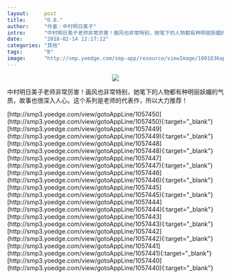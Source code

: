 ```yaml
---
layout:     post
title:      "O.B."
author:     "作者：中村明日美子"
intro:      "中村明日美子老师非常厉害！画风也非常特别，她笔下的人物都有种明丽妖媚的气质，故事也很深入人心。这个系列是老师的代表作，所以大力推荐！"
date:       "2018-02-14 12:17:12"
categories: "其他"
tags:       "B"
image:      "http://smp.yoedge.com/smp-app/resource/viewImage/1001836appline.png"
---
```

<div style="text-align: center">
<p><img src="http://smp.yoedge.com/smp-app/resource/viewImage/1001836appline.png"/></p>
</div>
<p class="post-meta">
<span>中村明日美子老师非常厉害！画风也非常特别，她笔下的人物都有种明丽妖媚的气质，故事也很深入人心。这个系列是老师的代表作，所以大力推荐！</span>
</p>
[http://smp3.yoedge.com/view/gotoAppLine/1057450](http://smp3.yoedge.com/view/gotoAppLine/1057450){:target="_blank"}
[http://smp3.yoedge.com/view/gotoAppLine/1057449](http://smp3.yoedge.com/view/gotoAppLine/1057449){:target="_blank"}
[http://smp3.yoedge.com/view/gotoAppLine/1057448](http://smp3.yoedge.com/view/gotoAppLine/1057448){:target="_blank"}
[http://smp3.yoedge.com/view/gotoAppLine/1057447](http://smp3.yoedge.com/view/gotoAppLine/1057447){:target="_blank"}
[http://smp3.yoedge.com/view/gotoAppLine/1057446](http://smp3.yoedge.com/view/gotoAppLine/1057446){:target="_blank"}
[http://smp3.yoedge.com/view/gotoAppLine/1057445](http://smp3.yoedge.com/view/gotoAppLine/1057445){:target="_blank"}
[http://smp3.yoedge.com/view/gotoAppLine/1057444](http://smp3.yoedge.com/view/gotoAppLine/1057444){:target="_blank"}
[http://smp3.yoedge.com/view/gotoAppLine/1057443](http://smp3.yoedge.com/view/gotoAppLine/1057443){:target="_blank"}
[http://smp3.yoedge.com/view/gotoAppLine/1057442](http://smp3.yoedge.com/view/gotoAppLine/1057442){:target="_blank"}
[http://smp3.yoedge.com/view/gotoAppLine/1057441](http://smp3.yoedge.com/view/gotoAppLine/1057441){:target="_blank"}
[http://smp3.yoedge.com/view/gotoAppLine/1057440](http://smp3.yoedge.com/view/gotoAppLine/1057440){:target="_blank"}


